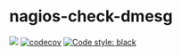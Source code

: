 # nagios-check-dmesg

![](https://github.com/kevincoakley/nagios-check-dmesg/workflows/Python%20package/badge.svg)
[![codecov](https://codecov.io/gh/kevincoakley/nagios-check-dmesg/graph/badge.svg?token=OP0DBF6YAY)](https://codecov.io/gh/kevincoakley/nagios-check-dmesg)
[![Code style: black](https://img.shields.io/badge/code%20style-black-000000.svg)](https://github.com/psf/black)